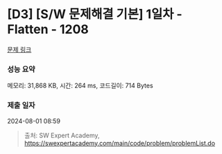 # [D3] [S/W 문제해결 기본] 1일차 - Flatten - 1208 

[문제 링크](https://swexpertacademy.com/main/code/problem/problemDetail.do?contestProbId=AV139KOaABgCFAYh) 

### 성능 요약

메모리: 31,868 KB, 시간: 264 ms, 코드길이: 714 Bytes

### 제출 일자

2024-08-01 08:59



> 출처: SW Expert Academy, https://swexpertacademy.com/main/code/problem/problemList.do